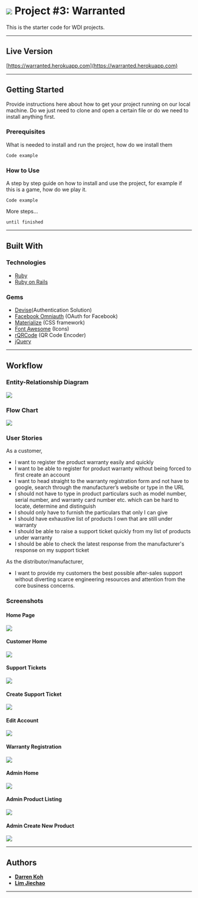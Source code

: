 # ![](./-ProjectDocumentation/ga_logo.svg) Project #3: Warranted

This is the starter code for WDI projects.

---

## Live Version

[https://warranted.herokuapp.com](https://warranted.herokuapp.com)

---
## Getting Started

Provide instructions here about how to get your project running on our local machine. Do we just need to clone and open a certain file or do we need to install anything first.

### Prerequisites

What is needed to install and run the project, how do we install them

```
Code example
```

### How to Use

A step by step guide on how to install and use the project, for example if this is a game, how do we play it.


```
Code example
```

More steps...

```
until finished
```

---

## Built With

### Technologies

* [Ruby](https://www.ruby-lang.org/en/)
* [Ruby on Rails](http://rubyonrails.org/)

### Gems

* [Devise](https://github.com/plataformatec/devise)(Authentication Solution)
* [Facebook Omniauth](https://github.com/mkdynamic/omniauth-facebook) (OAuth for Facebook)
* [Materialize](http://materializecss.com/) (CSS framework)
* [Font Awesome](https://github.com/bokmann/font-awesome-rails) (Icons)
* [rQRCode](https://github.com/whomwah/rqrcode) (QR Code Encoder)
* [jQuery](https://github.com/rails/jquery-rails)

---

## Workflow

### Entity-Relationship Diagram

![](/-ProjectDocumentation/project_3_erd.svg)

### Flow Chart

![](/-ProjectDocumentation/project_3_flowchart.svg)

### User Stories

As a customer,
* I want to register the product warranty easily and quickly
* I want to be able to register for product warranty without being forced to first create an account
* I want to head straight to the warranty registration form and not have to  google, search through the manufacturer’s website or type in the URL
* I should not have to type in product particulars such as model number, serial number, and warranty card number etc. which can be hard to locate, determine and distinguish
* I should only have to furnish the particulars that only I can give
* I should have exhaustive list of products I own that are still under warranty
* I should be able to raise a support ticket quickly from my list of products under warranty
* I should be able to check the latest response from the manufacturer's response on my support ticket

As the distributor/manufacturer,
* I want to provide my customers the best possible after-sales support without diverting scarce engineering resources and attention from the core business concerns.

### Screenshots

#### Home Page
![](/-ProjectDocumentation/screenshots/ss1.png)

#### Customer Home
![](/-ProjectDocumentation/screenshots/ss2.png)

#### Support Tickets
![](/-ProjectDocumentation/screenshots/ss3.png)

#### Create Support Ticket
![](/-ProjectDocumentation/screenshots/ss4.png)

#### Edit Account
![](/-ProjectDocumentation/screenshots/ss5.png)

#### Warranty Registration
![](/-ProjectDocumentation/screenshots/ss6.png)

#### Admin Home
![](/-ProjectDocumentation/screenshots/ss7.png)

#### Admin Product Listing
![](/-ProjectDocumentation/screenshots/ss8.png)

#### Admin Create New Product
![](/-ProjectDocumentation/screenshots/ss9.png)

---

## Authors

* **[Darren Koh](https://github.com/keed)**
* **[Lim Jiechao](https://github.com/limjiechao)**

---
